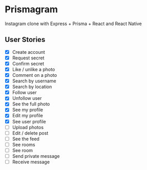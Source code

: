 # Prismagram
Instagram clone with Express + Prisma + React and React Native

## User Stories

- [x] Create account
- [x] Request secret
- [x] Confirm secret
- [x] Like / unlike a photo
- [x] Comment on a photo
- [x] Search by username
- [x] Search by location
- [x] Follow user
- [x] Unfollow user
- [x] See the full photo
- [x] See my profile
- [x] Edit my profile
- [x] See user profile
- [ ] Upload photos
- [ ] Edit / delete post
- [ ] See the feed
- [ ] See rooms
- [ ] See room
- [ ] Send private message
- [ ] Receive message
